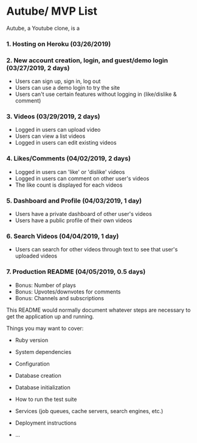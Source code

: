 # Autube/ MVP List
Autube, a Youtube clone, is a 
### 1. Hosting on Heroku (03/26/2019)

### 2. New account creation, login, and guest/demo login (03/27/2019, 2 days)

* Users can sign up, sign in, log out
* Users can use a demo login to try the site
* Users can't use certain features without logging in (like/dislike  & comment)

### 3. Videos (03/29/2019, 2 days)

* Logged in users can upload video
* Users can view a list videos
* Logged in users can edit existing videos

### 4. Likes/Comments (04/02/2019, 2 days)

* Logged in users can 'like' or 'dislike' videos
* Logged in users can comment on other user's videos
* The like count is displayed for each videos

### 5. Dashboard and Profile (04/03/2019, 1 day)

* Users have a private dashboard of other user's videos
* Users have a public profile of their own videos

### 6. Search Videos (04/04/2019, 1 day)

* Users can search for other videos through text to see that user's uploaded videos

### 7. Production README (04/05/2019, 0.5 days)





* Bonus: Number of plays
* Bonus: Upvotes/downvotes for comments
* Bonus: Channels and subscriptions









This README would normally document whatever steps are necessary to get the
application up and running.

Things you may want to cover:

* Ruby version

* System dependencies

* Configuration

* Database creation

* Database initialization

* How to run the test suite

* Services (job queues, cache servers, search engines, etc.)

* Deployment instructions

* ...

